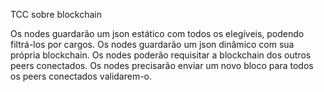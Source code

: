 TCC sobre blockchain

Os nodes guardarão um json estático com todos os elegíveis, podendo filtrá-los por cargos.
Os nodes guardarão um json dinâmico com sua própria blockchain.
Os nodes poderão requisitar a blockchain dos outros peers conectados.
Os nodes precisarão enviar um novo bloco para todos os peers conectados validarem-o.
